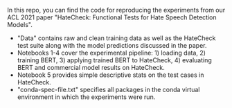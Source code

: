In this repo, you can find the code for reproducing the experiments from our ACL 2021 paper "HateCheck: Functional Tests for Hate Speech Detection Models".
- "Data" contains raw and clean training data as well as the HateCheck test suite along with the model predictions discussed in the paper.
- Notebooks 1-4 cover the experimental pipeline: 1) loading data, 2) training BERT, 3) applying trained BERT to HateCheck, 4) evaluating BERT and commercial model results on HateCheck.
- Notebook 5 provides simple descriptive stats on the test cases in HateCheck.
- "conda-spec-file.txt" specifies all packages in the conda virtual environment in which the experiments were run.
